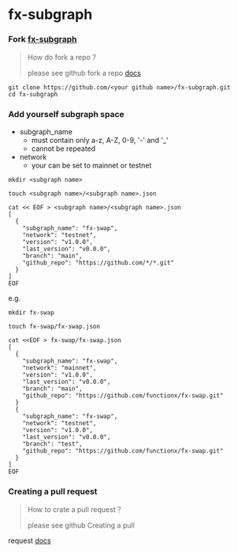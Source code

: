 # fx-subgraph

### Fork [fx-subgraph](https://github.com/functionx/fx-subgraph)

> How do fork a repo？
>
> please see github fork a repo [docs](https://docs.github.com/en/get-started/quickstart/fork-a-repo)

```shell
git clone https://github.com/<your github name>/fx-subgraph.git
cd fx-subgraph
```

### Add yourself subgraph space

* subgraph_name
    * must contain only a-z, A-Z, 0-9, '-' and '_'
    * cannot be repeated
* network
    * your can be set to mainnet or testnet

```shell
mkdir <subgraph name>

touch <subgraph name>/<subgraph name>.json

cat << EOF > <subgraph name>/<subgraph name>.json
[
  {
    "subgraph_name": "fx-swap",
    "network": "testnet",
    "version": "v1.0.0",
    "last_version": "v0.0.0",
    "branch": "main",
    "github_repo": "https://github.com/*/*.git"
  }
]
EOF
```

e.g.

```shell
mkdir fx-swap

touch fx-swap/fx-swap.json

cat <<EOF > fx-swap/fx-swap.json
[
  {
    "subgraph_name": "fx-swap",
    "network": "mainnet",
    "version": "v1.0.0",
    "last_version": "v0.0.0",
    "branch": "main",
    "github_repo": "https://github.com/functionx/fx-swap.git"
  }
  {
    "subgraph_name": "fx-swap",
    "network": "testnet",
    "version": "v1.0.0",
    "last_version": "v0.0.0",
    "branch": "test",
    "github_repo": "https://github.com/functionx/fx-swap.git"
  }
]
EOF
```

### Creating a pull request

> How to crate a pull request？
>
> please see github Creating a pull
>
request [docs](https://docs.github.com/en/pull-requests/collaborating-with-pull-requests/proposing-changes-to-your-work-with-pull-requests/creating-a-pull-request)

